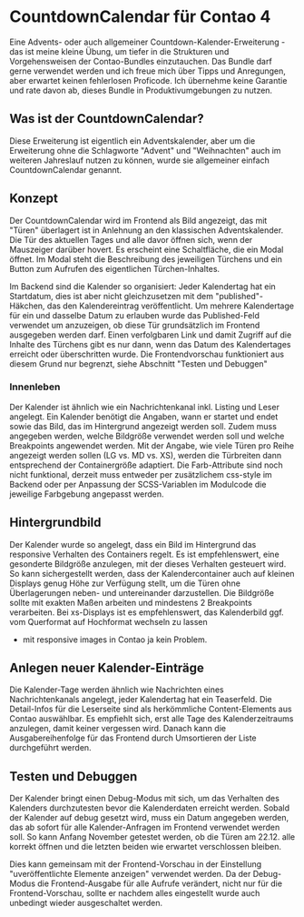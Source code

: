 # CountdownCalendar für Contao 4

Eine Advents- oder auch allgemeiner Countdown-Kalender-Erweiterung - das ist  meine kleine Übung, um tiefer in die Strukturen und Vorgehensweisen der Contao-Bundles einzutauchen. Das Bundle darf gerne verwendet werden und ich freue mich über Tipps und Anregungen, aber erwartet keinen fehlerlosen Proficode. Ich übernehme keine Garantie und rate davon ab, dieses Bundle in Produktivumgebungen zu nutzen. 



## Was ist der CountdownCalendar?

Diese Erweiterung ist eigentlich ein Adventskalender, aber um die Erweiterung ohne die Schlagworte "Advent" und "Weihnachten" auch im weiteren Jahreslauf nutzen zu können, wurde sie allgemeiner einfach CountdownCalendar genannt. 

## Konzept

Der CountdownCalendar wird im Frontend als Bild angezeigt, das mit "Türen" überlagert ist in Anlehnung an den klassischen Adventskalender. Die Tür des aktuellen Tages und alle davor öffnen sich, wenn der Mauszeiger darüber hovert. 
Es erscheint eine Schaltfläche, die ein Modal öffnet. Im Modal steht die Beschreibung des jeweiligen Türchens und ein Button zum Aufrufen des eigentlichen Türchen-Inhaltes. 

Im Backend sind die Kalender so organisiert:
Jeder Kalendertag hat ein Startdatum, dies ist aber nicht gleichzusetzen mit dem "published"-Häkchen, das den Kalendereintrag veröffentlicht. Um mehrere Kalendertage für ein und dasselbe Datum zu erlauben wurde das Published-Feld verwendet um anzuzeigen, ob diese Tür grundsätzlich im Frontend ausgegeben werden darf. Einen verfolgbaren Link und damit Zugriff auf die Inhalte des Türchens gibt es nur dann, wenn das Datum des Kalendertages erreicht oder überschritten wurde. Die Frontendvorschau funktioniert aus diesem Grund nur begrenzt, siehe Abschnitt "Testen und Debuggen"

### Innenleben

Der Kalender ist ähnlich wie ein Nachrichtenkanal inkl. Listing und Leser angelegt. 
Ein Kalender benötigt die Angaben, wann er startet und endet sowie das Bild, das im Hintergrund angezeigt werden soll. Zudem muss angegeben werden, welche Bildgröße verwendet werden soll und welche Breakpoints angewendet werden. 
Mit der Angabe, wie viele Türen pro Reihe angezeigt werden sollen (LG vs.  MD vs. XS), werden die Türbreiten dann entsprechend der Containergröße adaptiert. 
Die Farb-Attribute sind noch nicht funktional, derzeit muss entweder per zusätzlichem css-style im Backend oder per Anpassung der SCSS-Variablen im Modulcode die jeweilige Farbgebung angepasst werden. 

## Hintergrundbild

Der Kalender wurde so angelegt, dass ein Bild im Hintergrund das responsive Verhalten des Containers regelt. Es ist empfehlenswert, eine gesonderte Bildgröße anzulegen, mit der dieses Verhalten gesteuert wird. So kann sichergestellt
werden, dass der Kalendercontainer auch auf kleinen Displays genug Höhe zur Verfügung stellt, um die Türen ohne Überlagerungen neben- und untereinander darzustellen. 
Die Bildgröße sollte mit exakten Maßen arbeiten und mindestens 2 Breakpoints verarbeiten. Bei xs-Displays ist es empfehlenswert, das Kalenderbild ggf. vom Querformat auf Hochformat wechseln zu lassen 
- mit responsive images in Contao ja kein Problem. 

## Anlegen neuer Kalender-Einträge

Die Kalender-Tage werden ähnlich wie Nachrichten eines Nachrichtenkanals angelegt, jeder Kalendertag hat ein Teaserfeld. Die Detail-Infos für die Leserseite sind als herkömmliche Content-Elements aus Contao auswählbar. 
Es empfiehlt sich, erst alle Tage des Kalenderzeitraums anzulegen, damit keiner vergessen wird. Danach kann die Ausgabereihenfolge für das Frontend durch Umsortieren der Liste durchgeführt werden. 


## Testen und Debuggen 

Der Kalender bringt einen Debug-Modus mit sich, um das Verhalten des Kalenders durchzutesten bevor die Kalenderdaten erreicht werden. 
Sobald der Kalender auf debug gesetzt wird, muss ein Datum angegeben werden, das ab sofort für alle Kalender-Anfragen im Frontend verwendet werden soll. So kann Anfang November getestet werden, ob die Türen am 22.12. alle korrekt öffnen und die letzten beiden wie erwartet verschlossen bleiben. 

Dies kann gemeinsam mit der Frontend-Vorschau in der Einstellung "uveröffentlichte Elemente anzeigen" verwendet werden.
Da der Debug-Modus die Frontend-Ausgabe für alle Aufrufe verändert, nicht nur für die Frontend-Vorschau, sollte er nachdem alles eingestellt wurde auch unbedingt wieder ausgeschaltet werden.




